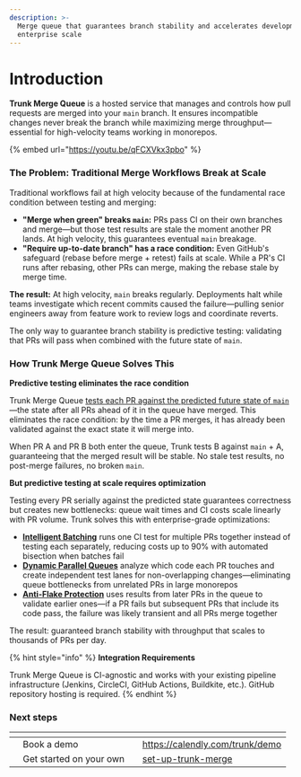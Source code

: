 ```yaml
---
description: >-
  Merge queue that guarantees branch stability and accelerates development at
  enterprise scale
---
```


# Introduction

**Trunk Merge Queue** is a hosted service that manages and controls how pull requests are merged into your `main` branch. It ensures incompatible changes never break the branch while maximizing merge throughput—essential for high-velocity teams working in monorepos.

{% embed url="https://youtu.be/qFCXVkx3pbo" %}

### The Problem: Traditional Merge Workflows Break at Scale

Traditional workflows fail at high velocity because of the fundamental race condition between testing and merging:

* **"Merge when green" breaks `main`:** PRs pass CI on their own branches and merge—but those test results are stale the moment another PR lands. At high velocity, this guarantees eventual `main` breakage.
* **"Require up-to-date branch" has a race condition:** Even GitHub's safeguard (rebase before merge + retest) fails at scale. While a PR's CI runs after rebasing, other PRs can merge, making the rebase stale by merge time.

**The result:** At high velocity, `main` breaks regularly. Deployments halt while teams investigate which recent commits caused the failure—pulling senior engineers away from feature work to review logs and coordinate reverts.

The only way to guarantee branch stability is predictive testing: validating that PRs will pass when combined with the future state of `main`.

### How Trunk Merge Queue Solves This

**Predictive testing eliminates the race condition**

Trunk Merge Queue [tests each PR against the predicted future state of `main`](concepts/predictive-testing.md)—the state after all PRs ahead of it in the queue have merged. This eliminates the race condition: by the time a PR merges, it has already been validated against the exact state it will merge into.

When PR A and PR B both enter the queue, Trunk tests B against `main` + A, guaranteeing that the merged result will be stable. No stale test results, no post-merge failures, no broken `main`.

**But predictive testing at scale requires optimization**

Testing every PR serially against the predicted state guarantees correctness but creates new bottlenecks: queue wait times and CI costs scale linearly with PR volume. Trunk solves this with enterprise-grade optimizations:

* [**Intelligent Batching**](concepts/batching.md) runs one CI test for multiple PRs together instead of testing each separately, reducing costs up to 90% with automated bisection when batches fail
* [**Dynamic Parallel Queues**](concepts-and-optimizations/parallel-queues/) analyze which code each PR touches and create independent test lanes for non-overlapping changes—eliminating queue bottlenecks from unrelated PRs in large monorepos
* [**Anti-Flake Protection**](concepts/anti-flake-protection.md) uses results from later PRs in the queue to validate earlier ones—if a PR fails but subsequent PRs that include its code pass, the failure was likely transient and all PRs merge together

The result: guaranteed branch stability with throughput that scales to thousands of PRs per day.

{% hint style="info" %}
**Integration Requirements**

Trunk Merge Queue is CI-agnostic and works with your existing pipeline infrastructure (Jenkins, CircleCI, GitHub Actions, Buildkite, etc.). GitHub repository hosting is required.
{% endhint %}

### **Next steps**

<table data-card-size="large" data-view="cards"><thead><tr><th></th><th></th><th></th><th data-hidden data-card-target data-type="content-ref"></th></tr></thead><tbody><tr><td></td><td>Book a demo</td><td></td><td><a href="https://calendly.com/trunk/demo">https://calendly.com/trunk/demo</a></td></tr><tr><td></td><td>Get started on your own</td><td></td><td><a href="set-up-trunk-merge/">set-up-trunk-merge</a></td></tr></tbody></table>
